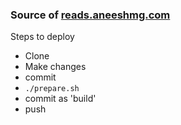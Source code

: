 ### Source of [reads.aneeshmg.com](https://reads.aneeshmg.com)

Steps to deploy
* Clone
* Make changes
* commit
* ```./prepare.sh```
* commit as 'build'
* push
